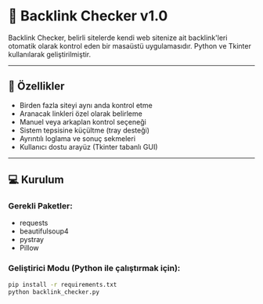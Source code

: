 # 🔗 Backlink Checker v1.0

Backlink Checker, belirli sitelerde kendi web sitenize ait backlink'leri otomatik olarak kontrol eden bir masaüstü uygulamasıdır. Python ve Tkinter kullanılarak geliştirilmiştir.

---

## 🚀 Özellikler

- Birden fazla siteyi aynı anda kontrol etme
- Aranacak linkleri özel olarak belirleme
- Manuel veya arkaplan kontrol seçeneği
- Sistem tepsisine küçültme (tray desteği)
- Ayrıntılı loglama ve sonuç sekmeleri
- Kullanıcı dostu arayüz (Tkinter tabanlı GUI)

---

## 💻 Kurulum

### Gerekli Paketler:
- requests
- beautifulsoup4
- pystray
- Pillow

### Geliştirici Modu (Python ile çalıştırmak için):

```bash
pip install -r requirements.txt
python backlink_checker.py


